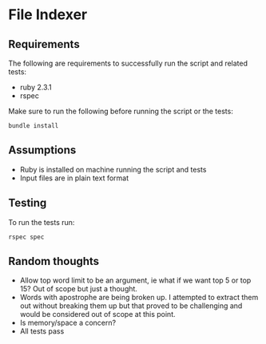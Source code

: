 # File Indexer

## Requirements
The following are requirements to successfully run the script and related tests:

* ruby 2.3.1
* rspec

Make sure to run the following before running the script or the tests:

```
bundle install
```

## Assumptions
* Ruby is installed on machine running the script and tests
* Input files are in plain text format

## Testing
To run the tests run:

```
rspec spec
```

## Random thoughts
* Allow top word limit to be an argument, ie what if we want top 5 or top 15?  Out of scope but just a thought.
* Words with apostrophe are being broken up. I attempted to extract them out without breaking them up but that proved to be challenging and would be considered out of scope at this point.
* Is memory/space a concern?
* All tests pass
